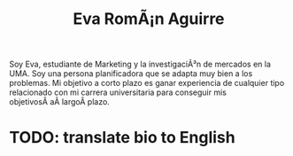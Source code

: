 ﻿---
translationKey: eva
# Display name
title: Eva RomÃ¡n Aguirre

# Full Name (for SEO)
first_name: Eva
last_name: RomÃ¡n

# Is this the primary user of the site?
superuser: true

# Role/position
role: Jefa de Marketing

# Organizations/Affiliations
organizations:
  - name: Universidad de MÃ¡laga
    url: 'http://www.uma.es'

# Short bio (displayed in user profile at end of posts)
bio: Mis intereses son la fotografÃ­a, la lectura y el diseÃ±o.

interests:
  - NeuroMarketing
  - BigData
  - InvestigaciÃ³n de Mercados y Comportamiento del consumidor

education:
  courses:
    - course: Marketing e InvestigaciÃ³n de Mercados
      institution: Universidad de MÃ¡laga
      year: 2024 (3Âº)

# Social/Academic Networking
# For available icons, see: https://docs.hugoblox.com/getting-started/page-builder/#icons
#   For an email link, use "fas" icon pack, "envelope" icon, and a link in the
#   form "mailto:your-email@example.com" or "#contact" for contact widget.
social:
  - icon: envelope
    icon_pack: fas
    link: 'mailto:evaroman@uma.es'
  - icon: twitter
    icon_pack: fab
    link: https://twitter.com/GeorgeCushen
  - icon: linkedin
    icon_pack: fab
    link: https://www.linkedin.com/in/eva-rom%C3%A1n-0587092a2/
  - icon: instagram
    icon_pack: fab
    link: https://www.linkedin.com/in/antonio-jos%C3%A9-mu%C3%B1oz-ram%C3%ADrez-25004b120/
  - icon: github
    icon_pack: fab
    link: https://github.com/swaniman

    
# Link to a PDF of your resume/CV from the About widget.
# To enable, copy your resume/CV to `static/files/cv.pdf` and uncomment the lines below.
# - icon: cv
#   icon_pack: ai
#   link: files/cv.pdf

# Enter email to display Gravatar (if Gravatar enabled in Config)
email: ''

# Highlight the author in author lists? (true/false)
highlight_name: false

# Organizational groups that you belong to (for People widget)
#   Set this to `[]` or comment out if you are not using People widget.
user_groups:
  - Department Heads
---



Soy Eva, estudiante de Marketing y la investigaciÃ³n de mercados en la UMA. 
Soy una persona planificadora que se adapta muy bien a los problemas. Mi objetivo a corto plazo es ganar experiencia de cualquier tipo relacionado con mi carrera universitaria para conseguir mis objetivosÂ aÂ largoÂ plazo.

# TODO: translate bio to English
